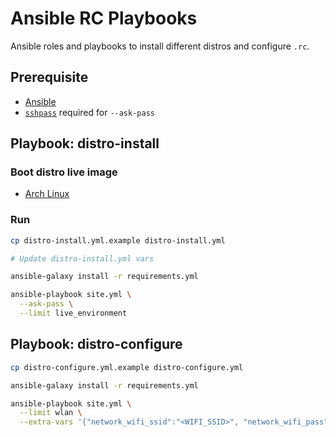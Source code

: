 # Ansible RC Playbooks

Ansible roles and playbooks to install different distros and configure `.rc`.

## Prerequisite

- [Ansible][ansible]
- [`sshpass`][sshpass] required for `--ask-pass`

[sshpass]: https://man.freebsd.org/cgi/man.cgi?query=sshpass
[ansible]: https://docs.ansible.com/ansible/latest/index.html

## Playbook: distro-install

### Boot distro live image

- [Arch Linux](./archlinux.md)

### Run

```bash
cp distro-install.yml.example distro-install.yml

# Update distro-install.yml vars

ansible-galaxy install -r requirements.yml

ansible-playbook site.yml \
  --ask-pass \
  --limit live_environment
```

## Playbook: distro-configure

```bash
cp distro-configure.yml.example distro-configure.yml

ansible-galaxy install -r requirements.yml

ansible-playbook site.yml \
  --limit wlan \
  --extra-vars '{"network_wifi_ssid":"<WIFI_SSID>", "network_wifi_pass":"<WIFI_PASS>"}'
```
